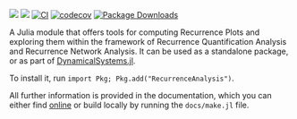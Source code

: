 [![](https://img.shields.io/badge/docs-dev-lightblue.svg)](https://JuliaDynamics.github.io/RecurrenceAnalysis.jl/dev)
[![](https://img.shields.io/badge/docs-stable-blue.svg)](https://JuliaDynamics.github.io/RecurrenceAnalysis.jl/stable)
[![CI](https://github.com/JuliaDynamics/RecurrenceAnalysis.jl/workflows/CI/badge.svg)](https://github.com/JuliaDynamics/RecurrenceAnalysis.jl/actions?query=workflow%3ACI)
[![codecov](https://codecov.io/gh/JuliaDynamics/RecurrenceAnalysis.jl/branch/main/graph/badge.svg)](https://codecov.io/gh/JuliaDynamics/RecurrenceAnalysis.jl)
[![Package Downloads](https://shields.io/endpoint?url=https://pkgs.genieframework.com/api/v1/badge/RecurrenceAnalysis)](https://pkgs.genieframework.com?packages=RecurrenceAnalysis)

A Julia module that offers tools for computing Recurrence Plots and exploring them within the framework of Recurrence Quantification Analysis and Recurrence Network Analysis.
It can be used as a standalone package, or as part of
[DynamicalSystems.jl](https://juliadynamics.github.io/DynamicalSystems.jl/dev/).

To install it, run `import Pkg; Pkg.add("RecurrenceAnalysis")`.

All further information is provided in the documentation, which you can either find [online](https://juliadynamics.github.io/RecurrenceAnalysis.jl/dev/) or build locally by running the `docs/make.jl` file.

